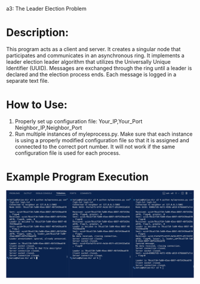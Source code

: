 a3: The Leader Election Problem

# Description:
This program acts as a client and server. It creates a singular node that participates and communicates in an asynchronous ring. It implements a leader election leader algorithm that utilizes the Universally Unique Identifier (UUID). Messages are exchanged through the ring until a leader is declared and the election process ends. Each message is logged in a separate text file.

# How to Use:
1. Properly set up configuration file:
    Your_IP,Your_Port
    Neighbor_IP,Neighbor_Port
2. Run multiple instances of myleprocess.py.
    Make sure that each instance is using a properly modified configuration file so that it is assigned and connected to the correct port number. It will not work if the same configuration file is used for each process.

# Example Program Execution
![Execution Example](a3_execution_example.png)